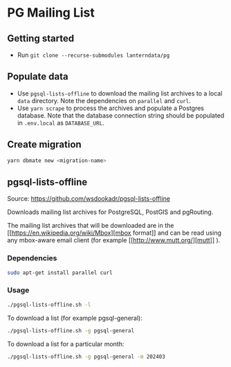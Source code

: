 # PG Mailing List

## Getting started

- Run `git clone --recurse-submodules lanterndata/pg`

## Populate data

- Use `pgsql-lists-offline` to download the mailing list archives to a local `data` directory. Note the dependencies on `parallel` and `curl`.
- Use `yarn scrape` to process the archives and populate a Postgres database. Note that the database connection string should be populated in `.env.local` as `DATABASE_URL`.

## Create migration

```bash
yarn dbmate new <migration-name>
```

## pgsql-lists-offline

Source: <https://github.com/wsdookadr/pgsql-lists-offline>

Downloads mailing list archives for PostgreSQL, PostGIS and pgRouting.

The mailing list archives that will be downloaded are in the [[https://en.wikipedia.org/wiki/Mbox][mbox format]] and can be read
using any mbox-aware email client (for example [[http://www.mutt.org/][mutt]] ).

### Dependencies

```sh
sudo apt-get install parallel curl
```

### Usage

```sh
./pgsql-lists-offline.sh -l
```

To download a list (for example pgsql-general):

```sh
./pgsql-lists-offline.sh -g pgsql-general
```

To download a list for a particular month:

```sh
./pgsql-lists-offline.sh -g pgsql-general -m 202403
```

